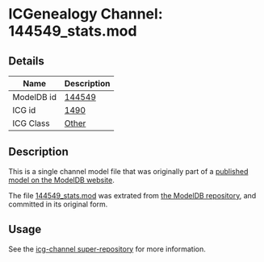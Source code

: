 # ICGenealogy Channel: 144549\_stats.mod

## Details

Name | Description
---- | -----------
ModelDB id | [144549](http://senselab.med.yale.edu/ModelDB/ShowModel.cshtml?model=144549)
ICG id | [1490](http://icg.neurotheory.ox.ac.uk/channels/other/1490)
ICG Class | [Other](http://icg.neurotheory.ox.ac.uk/channels/other)

## Description

This is a single channel model file that was originally part of a [published model on the ModelDB website](http://senselab.med.yale.edu/mModelDB/ShowModel.cshtml?model=144549).

The file [144549\_stats.mod](144549_stats.mod) was extrated from [the ModelDB repository](http://senselab.med.yale.edu/ModelDB/ShowModel.cshtml?model=144549), and committed in its original form.

## Usage

See the [icg-channel super-repository](https://github.com/icgenealogy/icg-channels) for more information.